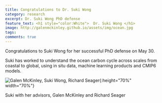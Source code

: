 ```yaml
---
title: Congratulations to Dr. Suki Wong
category: research
excerpt: Dr. Suki Wong PhD defense
feature_text: <h1 style="color:White">  Dr. Suki Wong </h1>
image: http://galenmckinley.github.io/assets/img/ocean.jpg
tags: 
comments: true
---
```


Congratulations to Suki Wong for her successful PhD defense on May 30. 

Suki has worked to understand the ocean carbon cycle across scales from coastal to global, using in situ data, machine learning products and CMIP6 models.

![Galen McKinley, Suki Wong, Richard Seager]({{site.baseurl}}/assets/img/Wong_McKinley_Seager_30May2023.jpg){:height="70%" width="70%"} 

Suki with her advisors, Galen McKinley and Richard Seager